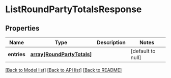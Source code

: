 # ListRoundPartyTotalsResponse

## Properties
Name | Type | Description | Notes
------------ | ------------- | ------------- | -------------
**entries** | [**array[RoundPartyTotals]**](RoundPartyTotals.md) |  | [default to null]

[[Back to Model list]](../README.md#documentation-for-models) [[Back to API list]](../README.md#documentation-for-api-endpoints) [[Back to README]](../README.md)


